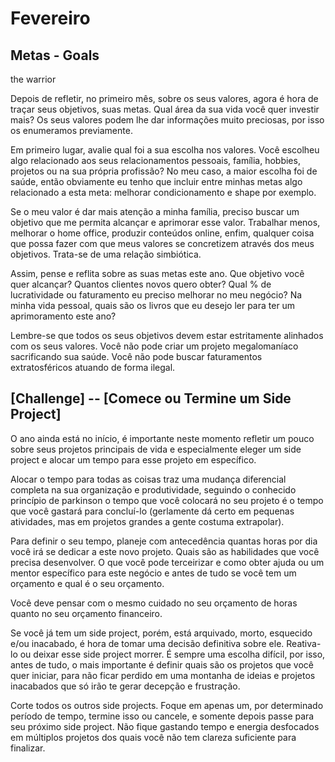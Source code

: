 # Fevereiro
## Metas - Goals
<gravura>the warrior</gravura>

Depois de refletir, no primeiro mês, sobre os seus valores, agora é hora de traçar seus objetivos, suas metas. Qual área da sua vida você quer investir mais? Os seus valores podem lhe dar informações muito preciosas, por isso os enumeramos previamente.

Em primeiro lugar, avalie qual foi a sua escolha nos valores. Você escolheu algo relacionado aos seus relacionamentos pessoais, família, hobbies, projetos ou na sua própria profissão? No meu caso, a maior escolha foi de saúde, então obviamente eu tenho que incluir entre minhas metas algo relacionado a esta meta: melhorar condicionamento e shape por exemplo.

Se o meu valor é dar mais atenção a minha família, preciso buscar um objetivo que me permita alcançar e aprimorar esse valor. Trabalhar menos, melhorar o home office, produzir conteúdos online, enfim, qualquer coisa que possa fazer com que meus valores se concretizem através dos meus objetivos. Trata-se de uma relação simbiótica.

Assim, pense e reflita sobre as suas metas este ano. Que objetivo você quer alcançar? Quantos clientes novos quero obter? Qual % de lucratividade ou faturamento eu preciso melhorar no meu negócio? Na minha vida pessoal, quais são os livros que eu desejo ler para ter um aprimoramento este ano?

Lembre-se que todos os seus objetivos devem estar estritamente alinhados com os seus valores. Você não pode criar um projeto megalomaníaco sacrificando sua saúde. Você não pode buscar faturamentos extratosféricos atuando de forma ilegal.

## [Challenge] -- [Comece ou Termine um Side Project]

O ano ainda está no início, é importante neste momento refletir um pouco sobre seus projetos principais de vida e especialmente eleger um side project e alocar um tempo para esse projeto em específico.

Alocar o tempo para todas as coisas traz uma mudança diferencial completa na sua organização e produtividade, seguindo o conhecido princípio de parkinson o tempo que você colocará no seu projeto é o tempo que você gastará para concluí-lo (gerlamente dá certo em pequenas atividades, mas em projetos grandes a gente costuma extrapolar).

Para definir o seu tempo, planeje com antecedência quantas horas por dia você irá se dedicar a este novo projeto. Quais são as habilidades que você precisa desenvolver. O que você pode terceirizar e como obter ajuda ou um mentor específico para este negócio e antes de tudo se você tem um orçamento e qual é o seu orçamento.

Você deve pensar com o mesmo cuidado no seu orçamento de horas quanto no seu orçamento financeiro.

Se você já tem um side project, porém, está arquivado, morto, esquecido e/ou inacabado, é hora de tomar uma decisão definitiva sobre ele. Reativa-lo ou deixar esse side project morrer. É sempre uma escolha difícil, por isso, antes de tudo, o mais importante é definir quais são os projetos que você quer iniciar, para não ficar perdido em uma montanha de ideias e projetos inacabados que só irão te gerar decepção e frustração.

Corte todos os outros side projects. Foque em apenas um, por determinado período de tempo, termine isso ou cancele, e somente depois passe para seu próximo side project. Não fique gastando tempo e energia desfocados em múltiplos projetos dos quais você não tem clareza suficiente para finalizar.